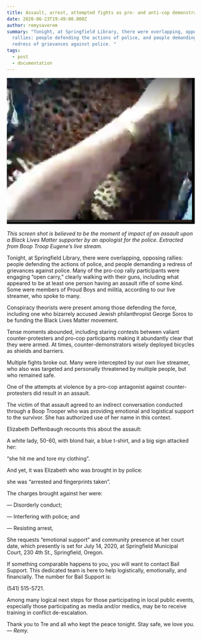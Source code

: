 ```yaml
---
title: Assault, arrest, attempted fights as pro- and anti-cop demonstrators clashed
date: 2020-06-23T19:49:00.000Z
author: remysaverem
summary: "Tonight, at Springfield Library, there were overlapping, opposing
  rallies: people defending the actions of police, and people demanding a
  redress of grievances against police. "
tags:
  - post
  - documentation
---
```

<!--StartFragment-->

![fist](/static/img/fist-1-.png)

*This screen shot is believed to be the moment of impact of an assault upon a Black Lives Matter supporter by an apologist for the police. Extracted from Boop Troop Eugene’s live stream.*

Tonight, at Springfield Library, there were overlapping, opposing rallies: people defending the actions of police, and people demanding a redress of grievances against police. Many of the pro-cop rally participants were engaging “open carry,” clearly walking with their guns, including what appeared to be at least one person having an assault rifle of some kind. Some were members of Proud Boys and militia, according to our live streamer, who spoke to many.

Conspiracy theorists were present among those defending the force, including one who bizarrely accused Jewish philanthropist George Soros to be funding the Black Lives Matter movement.

Tense moments abounded, including staring contests between valiant counter-protesters and pro-cop participants making it abundantly clear that they were armed. At times, counter-demonstrators wisely deployed bicycles as shields and barriers.

Multiple fights broke out. Many were intercepted by our own live streamer, who also was targeted and personally threatened by multiple people, but who remained safe.

One of the attempts at violence by a pro-cop antagonist against counter-protesters did result in an assault.

The victim of that assault agreed to an indirect conversation conducted through a Boop Trooper who was providing emotional and logistical support to the survivor. She has authorized use of her name in this context.

Elizabeth Deffenbaugh recounts this about the assault:

A white lady, 50-60, with blond hair, a blue t-shirt, and a big sign attacked her:

“she hit me and tore my clothing”.

And yet, it was Elizabeth who was brought in by police:

she was “arrested and fingerprints taken”.

The charges brought against her were:

— Disorderly conduct;

— Interfering with police; and

— Resisting arrest,

She requests “emotional support” and community presence at her court date, which presently is set for July 14, 2020, at Springfield Municipal Court, 230 4th St., Springfield, Oregon.

If something comparable happens to you, you will want to contact Bail Support. This dedicated team is here to help logistically, emotionally, and financially. The number for Bail Support is:

(541) 515-5721.

Among many logical next steps for those participating in local public events, especially those participating as media and/or medics, may be to receive training in conflict de-escalation.

Thank you to Tre and all who kept the peace tonight. Stay safe, we love you. *— Remy.*

<!--EndFragment-->